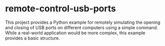 # remote-control-usb-ports
This project provides a Python example for remotely simulating the opening and closing of USB ports on different computers using a simple command. While a real-world application would be more complex, this example provides a basic structure.
